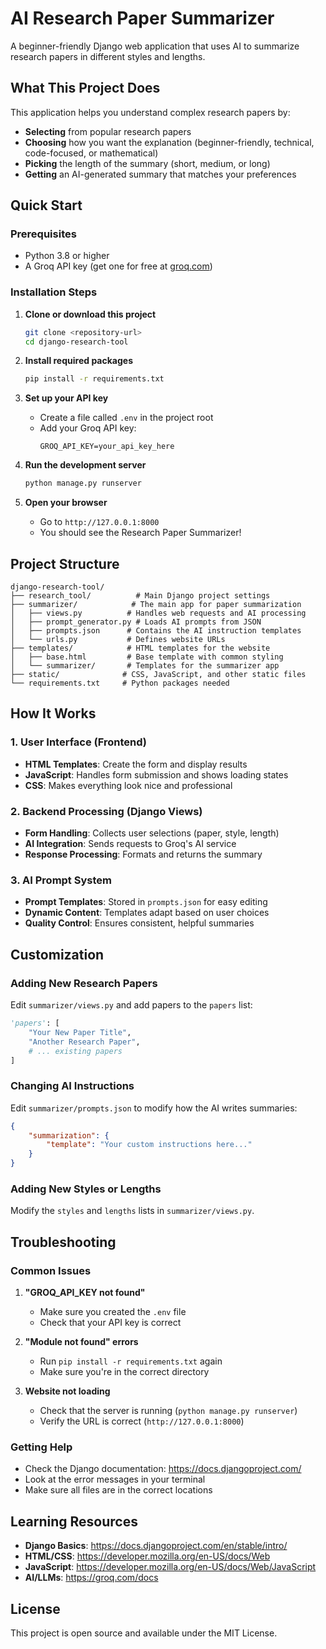 # AI Research Paper Summarizer

A beginner-friendly Django web application that uses AI to summarize research papers in different styles and lengths.

##  What This Project Does

This application helps you understand complex research papers by:
- **Selecting** from popular research papers
- **Choosing** how you want the explanation (beginner-friendly, technical, code-focused, or mathematical)
- **Picking** the length of the summary (short, medium, or long)
- **Getting** an AI-generated summary that matches your preferences

##  Quick Start

### Prerequisites
- Python 3.8 or higher
- A Groq API key (get one for free at [groq.com](https://groq.com))

### Installation Steps

1. **Clone or download this project**
   ```bash
   git clone <repository-url>
   cd django-research-tool
   ```

2. **Install required packages**
   ```bash
   pip install -r requirements.txt
   ```

3. **Set up your API key**
   - Create a file called `.env` in the project root
   - Add your Groq API key:
     ```
     GROQ_API_KEY=your_api_key_here
     ```

4. **Run the development server**
   ```bash
   python manage.py runserver
   ```

5. **Open your browser**
   - Go to `http://127.0.0.1:8000`
   - You should see the Research Paper Summarizer!

##  Project Structure

```
django-research-tool/
├── research_tool/          # Main Django project settings
├── summarizer/            # The main app for paper summarization
│   ├── views.py          # Handles web requests and AI processing
│   ├── prompt_generator.py # Loads AI prompts from JSON
│   ├── prompts.json      # Contains the AI instruction templates
│   └── urls.py           # Defines website URLs
├── templates/            # HTML templates for the website
│   ├── base.html         # Base template with common styling
│   └── summarizer/       # Templates for the summarizer app
├── static/              # CSS, JavaScript, and other static files
└── requirements.txt     # Python packages needed
```

##  How It Works

### 1. User Interface (Frontend)
- **HTML Templates**: Create the form and display results
- **JavaScript**: Handles form submission and shows loading states
- **CSS**: Makes everything look nice and professional

### 2. Backend Processing (Django Views)
- **Form Handling**: Collects user selections (paper, style, length)
- **AI Integration**: Sends requests to Groq's AI service
- **Response Processing**: Formats and returns the summary

### 3. AI Prompt System
- **Prompt Templates**: Stored in `prompts.json` for easy editing
- **Dynamic Content**: Templates adapt based on user choices
- **Quality Control**: Ensures consistent, helpful summaries

##  Customization

### Adding New Research Papers
Edit `summarizer/views.py` and add papers to the `papers` list:
```python
'papers': [
    "Your New Paper Title",
    "Another Research Paper",
    # ... existing papers
]
```

### Changing AI Instructions
Edit `summarizer/prompts.json` to modify how the AI writes summaries:
```json
{
    "summarization": {
        "template": "Your custom instructions here..."
    }
}
```

### Adding New Styles or Lengths
Modify the `styles` and `lengths` lists in `summarizer/views.py`.

##  Troubleshooting

### Common Issues

1. **"GROQ_API_KEY not found"**
   - Make sure you created the `.env` file
   - Check that your API key is correct

2. **"Module not found" errors**
   - Run `pip install -r requirements.txt` again
   - Make sure you're in the correct directory

3. **Website not loading**
   - Check that the server is running (`python manage.py runserver`)
   - Verify the URL is correct (`http://127.0.0.1:8000`)

### Getting Help
- Check the Django documentation: https://docs.djangoproject.com/
- Look at the error messages in your terminal
- Make sure all files are in the correct locations

##  Learning Resources

- **Django Basics**: https://docs.djangoproject.com/en/stable/intro/
- **HTML/CSS**: https://developer.mozilla.org/en-US/docs/Web
- **JavaScript**: https://developer.mozilla.org/en-US/docs/Web/JavaScript
- **AI/LLMs**: https://groq.com/docs


##  License

This project is open source and available under the MIT License.
